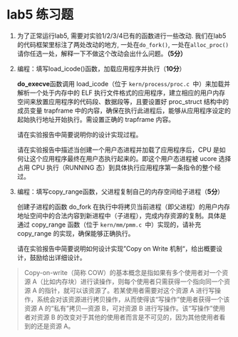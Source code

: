 # lab5 练习题

1. 为了正常运行lab5, 需要对实验1/2/3/4已有的函数进行一些改动. 我们在lab5的代码框架里标注了两处改动的地方, 一处在`do_fork()`, 一处在`alloc_proc()`请你任选一处，解释一下不做这个改动会出什么问题。**（5分）**

2. 编程：填写load_icode()函数，加载应用程序并执行（**10分**）

   **do_execve**函数调用 load_icode（位于 `kern/process/proc.c `中）来加载并解析一个处于内存中的 ELF 执行文件格式的应用程序，建立相应的用户内存空间来放置应用程序的代码段、数据段等，且要设置好 proc_struct 结构中的成员变量 trapframe 中的内容，确保在执行此进程后，能够从应用程序设定的起始执行地址开始执行。需设置正确的 trapframe 内容。

   请在实验报告中简要说明你的设计实现过程。

   请在实验报告中描述当创建一个用户态进程并加载了应用程序后，CPU 是如何让这个应用程序最终在用户态执行起来的。即这个用户态进程被 ucore 选择占用 CPU 执行（RUNNING 态）到具体执行应用程序第一条指令的整个经过。

3. 编程：填写copy_range函数，父进程复制自己的内存空间给子进程（**5分**）

   创建子进程的函数 do_fork 在执行中将拷贝当前进程（即父进程）的用户内存地址空间中的合法内容到新进程中（子进程），完成内存资源的复制。具体是通过 copy_range 函数（位于 `kern/mm/pmm.c `中）实现的，请补充 copy_range 的实现，确保能够正确执行。

   请在实验报告中简要说明如何设计实现”Copy on Write 机制“，给出概要设计，鼓励给出详细设计。

> Copy-on-write（简称 COW）的基本概念是指如果有多个使用者对一个资源 A（比如内存块）进行读操作，则每个使用者只需获得一个指向同一个资源 A 的指针，就可以该资源了。若某使用者需要对这个资源 A 进行写操作，系统会对该资源进行拷贝操作，从而使得该“写操作”使用者获得一个该资源 A 的“私有”拷贝—资源 B，可对资源 B 进行写操作。该“写操作”使用者对资源 B 的改变对于其他的使用者而言是不可见的，因为其他使用者看到的还是资源 A。